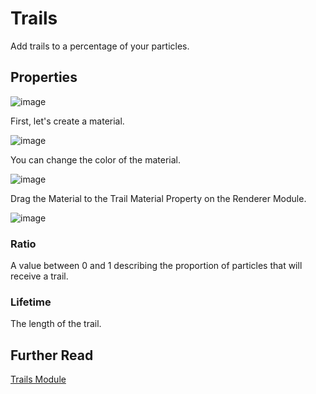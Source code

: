 # Trails

Add trails to a percentage of your particles.

## Properties

![image](https://github.com/cg20231d/unity-graphics-info-mabar/assets/58579201/335630b7-91df-492d-946f-69ff05e5f973)

First, let's create a material.

![image](https://github.com/cg20231d/unity-graphics-info-mabar/assets/58579201/c988bab1-d76e-4f73-8a28-4c6c05705705)

You can change the color of the material.

![image](https://github.com/cg20231d/unity-graphics-info-mabar/assets/58579201/87505236-828e-430f-ad30-423cf0f14f29)

Drag the Material to the Trail Material Property on the Renderer Module.

![image](https://github.com/cg20231d/unity-graphics-info-mabar/assets/58579201/11de60b6-067d-414e-bc57-5cb851aafeb9)

### Ratio

A value between 0 and 1 describing the proportion of particles that will receive a trail.

### Lifetime

The length of the trail.

## Further Read

[Trails Module](https://docs.unity3d.com/Manual/PartSysTrailsModule.html)